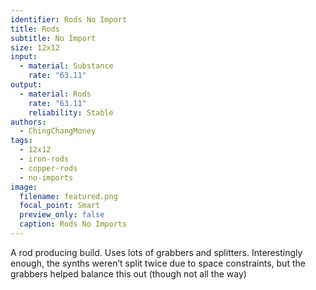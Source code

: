 ```yaml
---
identifier: Rods No Import
title: Rods
subtitle: No Import
size: 12x12
input:
  - material: Substance
    rate: "63.11"
output:
  - material: Rods
    rate: "63.11"
    reliability: Stable
authors:
  - ChingChangMoney
tags:
  - 12x12
  - iron-rods
  - copper-rods
  - no-imports
image:
  filename: featured.png
  focal_point: Smart
  preview_only: false
  caption: Rods No Imports
---
```

A rod producing build. Uses lots of grabbers and splitters. Interestingly enough, the synths weren’t split twice due to space constraints, but the grabbers helped balance this out (though not all the way)